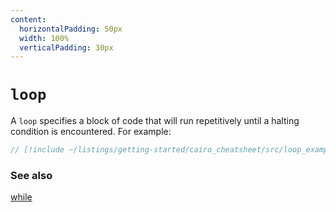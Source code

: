 ```yaml
---
content:
  horizontalPadding: 50px
  width: 100%
  verticalPadding: 30px
---
```


# `loop`

A `loop` specifies a block of code that will run repetitively until a halting condition is encountered.
For example:

```rust
// [!include ~/listings/getting-started/cairo_cheatsheet/src/loop_example.cairo:sheet]
```

### See also

[while](while.md)
